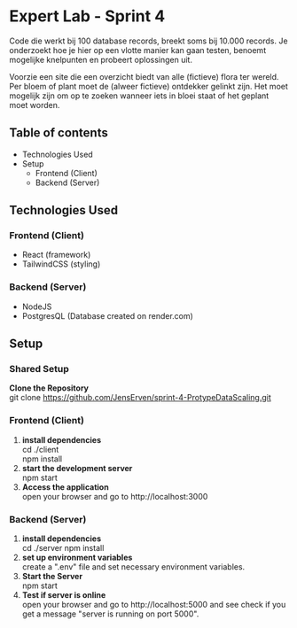 # Expert Lab - Sprint 4

Code die werkt bij 100 database records, breekt soms bij 10.000 records.
Je onderzoekt hoe je hier op een vlotte manier kan gaan testen, benoemt mogelijke knelpunten en probeert oplossingen uit.

Voorzie een site die een overzicht biedt van alle (fictieve) flora ter wereld.
Per bloem of plant moet de (alweer fictieve) ontdekker gelinkt zijn.
Het moet mogelijk zijn om op te zoeken wanneer iets in bloei staat of het geplant moet worden.

## Table of contents
* Technologies Used
* Setup
  * Frontend (Client)
  * Backend (Server)


## Technologies Used

### Frontend (Client)
*   React (framework)
*   TailwindCSS (styling)
### Backend (Server)
* NodeJS
* PostgresQL (Database created on render.com)

## Setup

### Shared Setup

**Clone the Repository**<br>
git clone https://github.com/JensErven/sprint-4-ProtypeDataScaling.git

### Frontend (Client)
1. **install dependencies**<br>
   cd ./client<br>
   npm install
2. **start the development server**<br>
   npm start
3. **Access the application**<br>
   open your browser and go to http://localhost:3000

### Backend (Server)
1. **install dependencies**<br>
   cd ./server
   npm install
2. **set up environment variables**<br>
   create a ".env" file and set necessary environment variables.
3. **Start the Server**<br>
   npm start
4. **Test if server is online**<br>
   open your browser and go to http://localhost:5000 and see check if you get a message "server is running on port 5000".
   
   
   
   